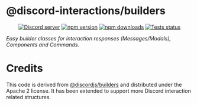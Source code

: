 # @discord-interactions/builders
<div align="center">
  <p>
    <a href="https://discord.gg/BTXJmW4Bh7"><img src="https://img.shields.io/discord/395423304112013334?logo=discord&logoColor=white" alt="Discord server" /></a>
    <a href="https://www.npmjs.com/package/@discord-interactions/builders"><img src="https://img.shields.io/npm/v/@discord-interactions/builders.svg?maxAge=3600" alt="npm version" /></a>
    <a href="https://www.npmjs.com/package/@discord-interactions/builders"><img src="https://img.shields.io/npm/dt/@discord-interactions/builders.svg?maxAge=3600" alt="npm downloads" /></a>
    <a href="https://github.com/ssMMiles/discord-interactions/actions"><img src="https://github.com/ssMMiles/discord-interactions/actions/workflows/tests.yml/badge.svg" alt="Tests status" /></a>
  </p>
</div>

*Easy builder classes for interaction responses (Messages/Modals), Components and Commands.*

# Credits
This code is derived from [@discordjs/builders](https://github.com/IanMitchell/interaction-kit/packages/discord-api) and distributed under the Apache 2 license. It has been extended to support more Discord interaction related structures.